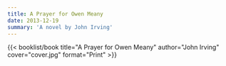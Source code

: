```yaml
---
title: A Prayer for Owen Meany
date: 2013-12-19
summary: 'A novel by John Irving'
---
```


{{< booklist/book
title="A Prayer for Owen Meany"
author="John Irving"
cover="cover.jpg"
format="Print" >}}
